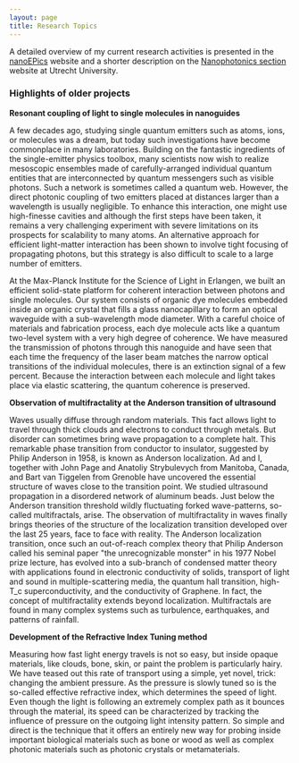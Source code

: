 ```yaml
---
layout: page
title: Research Topics
---
```


A detailed overview of my current research activities is presented in the [nanoEPics](https://nanoepics.github.io) website and a shorter description on the [Nanophotonics section](https://www.uu.nl/en/research/nanophotonics) website at Utrecht University.

### Highlights of older projects

__Resonant coupling of light to single molecules in nanoguides__

A few decades ago, studying single quantum emitters such as atoms, ions, or molecules was a dream, but today such investigations have become commonplace in many laboratories. Building on the fantastic ingredients of the single-emitter physics toolbox, many scientists now wish to realize mesoscopic ensembles made of carefully-arranged individual quantum entities that are interconnected by quantum messengers such as visible photons. Such a network is sometimes called a quantum web. However, the direct photonic coupling of two emitters placed at distances larger than a wavelength is usually negligible. To enhance this interaction, one might use high-finesse cavities and although the first steps have been taken, it remains a very challenging experiment with severe limitations on its prospects for scalability to many atoms. An alternative approach for efficient light-matter interaction has been shown to involve tight focusing of propagating photons, but this strategy is also difficult to scale to a large number of emitters.

At the Max-Planck Institute for the Science of Light in Erlangen, we built an efficient solid-state platform for coherent interaction between photons and single molecules. Our system consists of organic dye molecules embedded inside an organic crystal that fills a glass nanocapillary to form an optical waveguide with a sub-wavelength mode diameter. With a careful choice of materials and fabrication process, each dye molecule acts like a quantum two-level system with a very high degree of coherence. We have measured the transmission of photons through this nanoguide and have seen that each time the frequency of the laser beam matches the narrow optical transitions of the individual molecules, there is an extinction signal of a few percent. Because the interaction between each molecule and light takes place via elastic scattering, the quantum coherence is preserved. 

__Observation of multifractality at the Anderson transition of ultrasound__

Waves usually diffuse through random materials. This fact allows light to travel through thick clouds and electrons to conduct through metals. But disorder can sometimes bring wave propagation to a complete halt. This remarkable phase transition from conductor to insulator, suggested by Philip Anderson in 1958, is known as Anderson localization. Ad and I, together with John Page and Anatoliy Strybulevych from Manitoba, Canada, and Bart van Tiggelen from Grenoble have uncovered the essential structure of waves close to the transition point. We studied ultrasound propagation in a disordered network of aluminum beads. Just below the Anderson transition threshold wildly fluctuating forked wave-patterns, so-called multifractals, arise. The observation of multifractality in waves finally brings theories of the structure of the localization transition developed over the last 25 years, face to face with reality. The Anderson localization transition, once such an out-of-reach complex theory that Philip Anderson called his seminal paper "the unrecognizable monster" in his 1977 Nobel prize lecture, has evolved into a sub-branch of condensed matter theory with applications found in electronic conductivity of solids, transport of light and sound in multiple-scattering media, the quantum hall transition, high-T_c superconductivity, and the conductivity of Graphene. In fact, the concept of multifractality extends beyond localization. Multifractals are found in many complex systems such as turbulence, earthquakes, and patterns of rainfall.

__Development of the Refractive Index Tuning method__

Measuring how fast light energy travels is not so easy, but inside opaque materials, like clouds, bone, skin, or paint the problem is particularly hairy. We have teased out this rate of transport using a simple, yet novel, trick: changing the ambient pressure. As the pressure is slowly tuned so is the so-called effective refractive index, which determines the speed of light. Even though the light is following an extremely complex path as it bounces through the material, its speed can be characterized by tracking the influence of pressure on the outgoing light intensity pattern. So simple and direct is the technique that it offers an entirely new way for probing inside important biological materials such as bone or wood as well as complex photonic materials such as photonic crystals or metamaterials.
 
